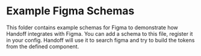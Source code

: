 # Example Figma Schemas
This folder contains example schemas for Figma to demonstrate how Handoff
integrates with Figma.  You can add a schema to this file, register it in 
your config. Handoff will use it to search figma and try to build the tokens
from the defined component.